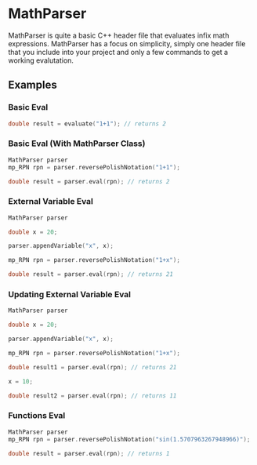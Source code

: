 # MathParser

MathParser is quite a basic C++ header file that evaluates infix math expressions. MathParser has a focus on simplicity, simply one header file that you include into your project and only a few commands to get a working evalutation.

## Examples

### Basic Eval
```c++
double result = evaluate("1+1"); // returns 2
```

### Basic Eval (With MathParser Class)
```c++
MathParser parser
mp_RPN rpn = parser.reversePolishNotation("1+1");

double result = parser.eval(rpn); // returns 2
```
### External Variable Eval
```c++
MathParser parser

double x = 20;

parser.appendVariable("x", x);

mp_RPN rpn = parser.reversePolishNotation("1+x");

double result = parser.eval(rpn); // returns 21
```
### Updating External Variable Eval
```c++
MathParser parser

double x = 20;

parser.appendVariable("x", x);

mp_RPN rpn = parser.reversePolishNotation("1+x");

double result1 = parser.eval(rpn); // returns 21

x = 10;

double result2 = parser.eval(rpn); // returns 11
```
### Functions Eval
```c++
MathParser parser
mp_RPN rpn = parser.reversePolishNotation("sin(1.5707963267948966)");

double result = parser.eval(rpn); // returns 1
```
